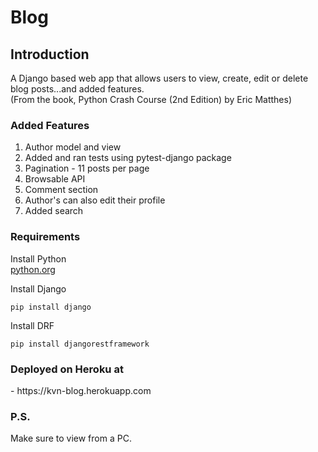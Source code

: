 # Blog
<h2> Introduction </h2>

A Django based web app that allows users to view, create, edit or delete blog posts...and added features. <br>
(From the book, Python Crash Course (2nd Edition) by Eric Matthes)



<h3> Added Features </h3>
<ol>
     <li> Author model and view </li>
     <li> Added and ran tests using pytest-django package </li>
     <li> Pagination - 11 posts per page </li>
     <li> Browsable API </li>
     <li> Comment section </li>
     <li> Author's can also edit their profile </li>
     <li> Added search </li>


  </ol>
  

<h3> Requirements </h3>
<p> Install Python <br> <a href="https://www.python.org" > python.org </a> </p>
Install Django <br>

```
pip install django 
```
Install DRF <br> 
```
pip install djangorestframework
```

<h3> Deployed on Heroku at </h3> - https://kvn-blog.herokuapp.com

<h3> P.S. </h3> 
Make sure to view from a PC. 
